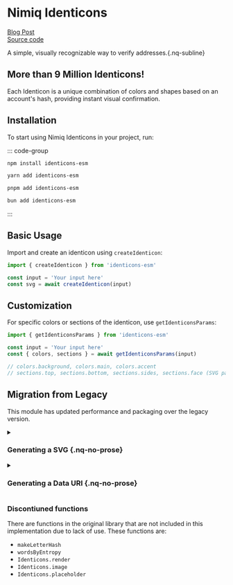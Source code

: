 # Nimiq Identicons

<div flex="~ items-baseline gap-16 justify-start" mt-20 nq-mb-48 class="nq-raw">
    <a href="https://www.nimiq.com/blog/nimiq-identicons/" nq-pill-tertiary nq-pill-sm cursor-pointer nq-arrow flex="~ gap-8 items-center" un-text="neutral-900">
      <div i-nimiq:info op-80 />
      Blog Post
    </a>
    <a href="https://github.com/onmax/identicons" nq-pill-tertiary nq-pill-sm cursor-pointer nq-arrow flex="~ gap-8 items-center" un-text="neutral-900">
      <div i-nimiq:logos-github op-80 />
      Source code
    </a>
  </div>

A simple, visually recognizable way to verify addresses.{.nq-subline}

<Identicon />

## More than 9 Million Identicons!

Each Identicon is a unique combination of colors and shapes based on an account's hash, providing instant visual confirmation.

<Suspense>
  <IdenticonBuilder mt-16 />
</Suspense>

## Installation

To start using Nimiq Identicons in your project, run:

::: code-group

```bash [npm]
npm install identicons-esm
```

```bash [yarn]
yarn add identicons-esm
```

```bash [pnpm]
pnpm add identicons-esm
```

```bash [bun]
bun add identicons-esm
```
:::

## Basic Usage

Import and create an identicon using `createIdenticon`:

```ts
import { createIdenticon } from 'identicons-esm'

const input = 'Your input here'
const svg = await createIdenticon(input)
```

## Customization

For specific colors or sections of the identicon, use `getIdenticonsParams`:

```ts
import { getIdenticonsParams } from 'identicons-esm'

const input = 'Your input here'
const { colors, sections } = await getIdenticonsParams(input)

// colors.background, colors.main, colors.accent
// sections.top, sections.bottom, sections.sides, sections.face (SVG paths)
```

## Migration from Legacy

This module has updated performance and packaging over the legacy version.

<details>

<summary>

### Generating a SVG {.nq-no-prose}

</summary>

<div px-20>

#### Old {.mt-0}

```js
import Identicons from '@nimiq/identicons/dist/identicons.min.js'
IdenticonsLegacy.svgPath = '@nimiq/identicons/dist/identicons.min.svg'

const input = 'Your input here'
const svg = await Identicons.svg(input)
```

#### New {.mt-0}

```js
import { createIdenticon } from 'identicons-esm'

const input = 'Your input here'
const svg = await createIdenticon(input)
```

</div>

</details>

<details>

<summary>

### Generating a Data URI {.nq-no-prose}

</summary>

<div px-20>

#### Old {.mt-0}

```js
import Identicons from '@nimiq/identicons/dist/identicons.min.js'
IdenticonsLegacy.svgPath = '@nimiq/identicons/dist/identicons.min.svg'

const input = 'Your input here'
const svg = await Identicons.toDataUri(input)
```

#### New {.mt-0}

```ts
import { createIdenticon } from 'identicons-esm'

const input = 'Your input here'
const svg = await createIdenticon(input, { format: 'image/svg+xml' })
```

</div>

</details>

### Discontiuned functions

There are functions in the original library that are not included in this implementation due to lack of use. These functions are:

- `makeLetterHash`
- `wordsByEntropy`
- `Identicons.render`
- `Identicons.image`
- `Identicons.placeholder`
